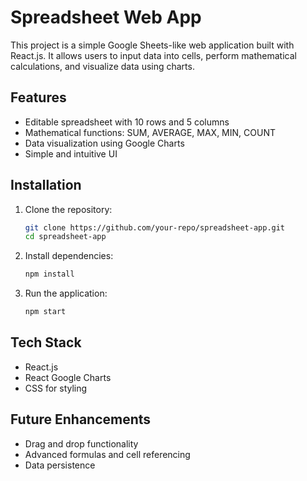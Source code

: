 # Spreadsheet Web App

This project is a simple Google Sheets-like web application built with React.js. It allows users to input data into cells, perform mathematical calculations, and visualize data using charts.

## Features
- Editable spreadsheet with 10 rows and 5 columns
- Mathematical functions: SUM, AVERAGE, MAX, MIN, COUNT
- Data visualization using Google Charts
- Simple and intuitive UI

## Installation

1. Clone the repository:
   ```sh
   git clone https://github.com/your-repo/spreadsheet-app.git
   cd spreadsheet-app
   ```

2. Install dependencies:
   ```sh
   npm install
   ```

3. Run the application:
   ```sh
   npm start
   ```

## Tech Stack
- React.js
- React Google Charts
- CSS for styling

## Future Enhancements
- Drag and drop functionality
- Advanced formulas and cell referencing
- Data persistence